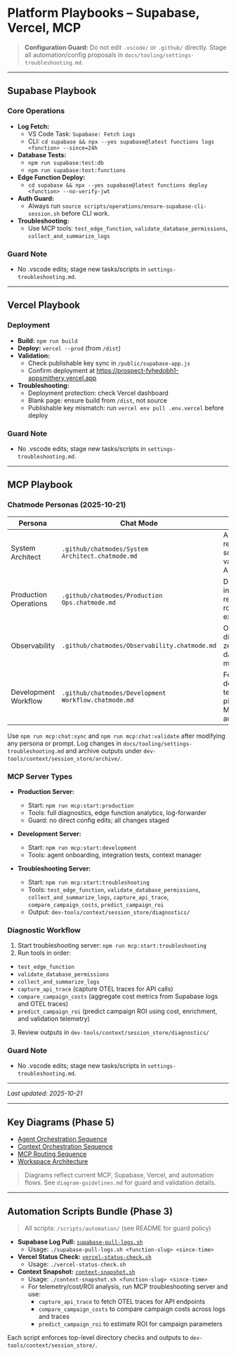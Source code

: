# Platform Playbooks – Supabase, Vercel, MCP

> **Configuration Guard:** Do not edit `.vscode/` or `.github/` directly. Stage all automation/config proposals in `docs/tooling/settings-troubleshooting.md`.

---

## Supabase Playbook

### Core Operations

- **Log Fetch:**
  - VS Code Task: `Supabase: Fetch Logs`
  - CLI: `cd supabase && npx --yes supabase@latest functions logs <function> --since=24h`
- **Database Tests:**
  - `npm run supabase:test:db`
  - `npm run supabase:test:functions`
- **Edge Function Deploy:**
  - `cd supabase && npx --yes supabase@latest functions deploy <function> --no-verify-jwt`
- **Auth Guard:**
  - Always run `source scripts/operations/ensure-supabase-cli-session.sh` before CLI work.
- **Troubleshooting:**
  - Use MCP tools: `test_edge_function`, `validate_database_permissions`, `collect_and_summarize_logs`

### Guard Note

- No .vscode edits; stage new tasks/scripts in `settings-troubleshooting.md`.

---

## Vercel Playbook

### Deployment

- **Build:** `npm run build`
- **Deploy:** `vercel --prod` (from `/dist`)
- **Validation:**
  - Check publishable key sync in `/public/supabase-app.js`
  - Confirm deployment at https://prospect-fyhedobh1-appsmithery.vercel.app
- **Troubleshooting:**
  - Deployment protection: check Vercel dashboard
  - Blank page: ensure build from `/dist`, not source
  - Publishable key mismatch: run `vercel env pull .env.vercel` before deploy

### Guard Note

- No .vscode edits; stage new tasks/scripts in `settings-troubleshooting.md`.

---

## MCP Playbook

### Chatmode Personas (2025-10-21)

| Persona               | Chat Mode                                            | Focus                                                |
| --------------------- | ---------------------------------------------------- | ---------------------------------------------------- |
| System Architect      | `.github/chatmodes/System Architect.chatmode.md`     | Architecture reviews, schema validation, ADR updates |
| Production Operations | `.github/chatmodes/Production Ops.chatmode.md`       | Deployments, incident response, rollback execution   |
| Observability         | `.github/chatmodes/Observability.chatmode.md`        | OTEL spans, diagnostics, zero-fake-data monitoring   |
| Development Workflow  | `.github/chatmodes/Development Workflow.chatmode.md` | Feature delivery, testing pipelines, MCP automation  |

Use `npm run mcp:chat:sync` and `npm run mcp:chat:validate` after modifying any persona or prompt. Log changes in `docs/tooling/settings-troubleshooting.md` and archive outputs under `dev-tools/context/session_store/archive/`.

### MCP Server Types

- **Production Server:**

  - Start: `npm run mcp:start:production`
  - Tools: full diagnostics, edge function analytics, log-forwarder
  - Guard: no direct config edits; all changes staged

- **Development Server:**

  - Start: `npm run mcp:start:development`
  - Tools: agent onboarding, integration tests, context manager

- **Troubleshooting Server:**
  - Start: `npm run mcp:start:troubleshooting`
  - Tools: `test_edge_function`, `validate_database_permissions`, `collect_and_summarize_logs`, `capture_api_trace`, `compare_campaign_costs`, `predict_campaign_roi`
  - Output: `dev-tools/context/session_store/diagnostics/`

### Diagnostic Workflow

1. Start troubleshooting server: `npm run mcp:start:troubleshooting`
2. Run tools in order:

- `test_edge_function`
- `validate_database_permissions`
- `collect_and_summarize_logs`
- `capture_api_trace` (capture OTEL traces for API calls)
- `compare_campaign_costs` (aggregate cost metrics from Supabase logs and OTEL traces)
- `predict_campaign_roi` (predict campaign ROI using cost, enrichment, and validation telemetry)

3. Review outputs in `dev-tools/context/session_store/diagnostics/`

### Guard Note

- No .vscode edits; stage new tasks/scripts in `settings-troubleshooting.md`.

---

_Last updated: 2025-10-21_

---

## Key Diagrams (Phase 5)

- [Agent Orchestration Sequence](agent-orchestration.mmd)
- [Context Orchestration Sequence](context-orchestration.mmd)
- [MCP Routing Sequence](mcp-routing-sequence.mmd)
- [Workspace Architecture](workspace-architecture.mmd)

> Diagrams reflect current MCP, Supabase, Vercel, and automation flows. See `diagram-guidelines.md` for guard and validation details.

---

## Automation Scripts Bundle (Phase 3)

> All scripts: `/scripts/automation/` (see README for guard policy)

- **Supabase Log Pull:** [`supabase-pull-logs.sh`](../../scripts/automation/supabase-pull-logs.sh)
  - Usage: `./supabase-pull-logs.sh <function-slug> <since-time>`
- **Vercel Status Check:** [`vercel-status-check.sh`](../../scripts/automation/vercel-status-check.sh)
  - Usage: `./vercel-status-check.sh`
- **Context Snapshot:** [`context-snapshot.sh`](../../scripts/automation/context-snapshot.sh)
  - Usage: `./context-snapshot.sh <function-slug> <since-time>`
  - For telemetry/cost/ROI analysis, run MCP troubleshooting server and use:
    - `capture_api_trace` to fetch OTEL traces for API endpoints
    - `compare_campaign_costs` to compare campaign costs across logs and traces
    - `predict_campaign_roi` to estimate ROI for campaign parameters

Each script enforces top-level directory checks and outputs to `dev-tools/context/session_store/`.
